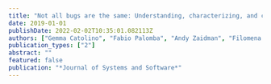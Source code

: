 ```yaml
---
title: "Not all bugs are the same: Understanding, characterizing, and classifying bug types"
date: 2019-01-01
publishDate: 2022-02-02T10:35:01.082113Z
authors: ["Gemma Catolino", "Fabio Palomba", "Andy Zaidman", "Filomena Ferrucci"]
publication_types: ["2"]
abstract: ""
featured: false
publication: "*Journal of Systems and Software*"
---
```


